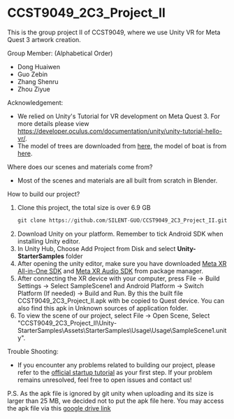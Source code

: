 # CCST9049_2C3_Project_II

This is the group project II of CCST9049, where we use Unity VR for Meta Quest 3 artwork creation.

Group Member: (Alphabetical Order)
- Dong Huaiwen
- Guo Zebin
- Zhang Shenru
- Zhou Ziyue

Acknowledgement:
- We relied on Unity's Tutorial for VR development on Meta Quest 3. For more details please view https://developer.oculus.com/documentation/unity/unity-tutorial-hello-vr/.
- The model of trees are downloaded from [here](https://www.turbosquid.com/3d-models/lowpoly-trees-carrot-crystal-1189852), the model of boat is from [here](https://www.turbosquid.com/3d-models/free-boat-paddles-3d-model/1102510).

Where does our scenes and materials come from?
- Most of the scenes and materials are all built from scratch in Blender. 

How to build our project?
1. Clone this project, the total size is over 6.9 GB
   ```python
   git clone https://github.com/SILENT-GUO/CCST9049_2C3_Project_II.git
   ```
2. Download Unity on your platform. Remember to tick Android SDK when installing Unity editor.
3. In Unity Hub, Choose Add Project from Disk and select **Unity-StarterSamples** folder
4. After opening the unity editor, make sure you have downloaded [Meta XR All-in-One SDK](https://assetstore.unity.com/packages/tools/integration/meta-xr-all-in-one-sdk-269657) and [Meta XR Audio SDK](https://assetstore.unity.com/packages/tools/integration/meta-xr-audio-sdk-264557) from package manager.
5. After connecting the XR device with your computer, press File -> Build Settings -> Select SampleScene1 and Android Platform -> Switch Platform (If needed) -> Build and Run. By this the built file CCST9049_2C3_Project_II.apk with be copied to Quest device. You can also find this apk in Unknown sources of application folder.
6. To view the scene of our project, select File -> Open Scene, Select "CCST9049_2C3_Project_II\Unity-StarterSamples\Assets\StarterSamples\Usage\Usage\SampleScene1.unity".

Trouble Shooting:
+ If you encounter any problems related to building our project, please refer to the [official startup tutorial](https://developer.oculus.com/documentation/unity/unity-tutorial-hello-vr/) as your first step. If your problem remains unresolved, feel free to open issues and contact us!

P.S. As the apk file is ignored by git unity when uploading and its size is larger than 25 MB, we decided not to put the apk file here. You may access the apk file via this [google drive link](https://drive.google.com/file/d/1ntohamSag3WV3QVLWNyJKnFVvTjU9Adh/view?usp=drive_link)
